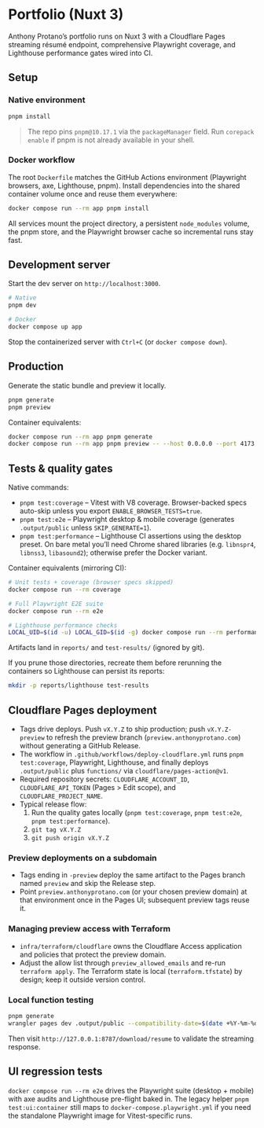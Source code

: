 # Portfolio (Nuxt 3)

Anthony Protano’s portfolio runs on Nuxt 3 with a Cloudflare Pages streaming résumé endpoint, comprehensive Playwright coverage, and Lighthouse performance gates wired into CI.

## Setup

### Native environment

```bash
pnpm install
```

> The repo pins `pnpm@10.17.1` via the `packageManager` field. Run `corepack enable` if pnpm is not already available in your shell.

### Docker workflow

The root `Dockerfile` matches the GitHub Actions environment (Playwright browsers, axe, Lighthouse, pnpm). Install dependencies into the shared container volume once and reuse them everywhere:

```bash
docker compose run --rm app pnpm install
```

All services mount the project directory, a persistent `node_modules` volume, the pnpm store, and the Playwright browser cache so incremental runs stay fast.

## Development server

Start the dev server on `http://localhost:3000`.

```bash
# Native
pnpm dev

# Docker
docker compose up app
```

Stop the containerized server with `Ctrl+C` (or `docker compose down`).

## Production

Generate the static bundle and preview it locally.

```bash
pnpm generate
pnpm preview
```

Container equivalents:

```bash
docker compose run --rm app pnpm generate
docker compose run --rm app pnpm preview -- --host 0.0.0.0 --port 4173
```

## Tests & quality gates

Native commands:

- `pnpm test:coverage` – Vitest with V8 coverage. Browser-backed specs auto-skip unless you export `ENABLE_BROWSER_TESTS=true`.
- `pnpm test:e2e` – Playwright desktop & mobile coverage (generates `.output/public` unless `SKIP_GENERATE=1`).
- `pnpm test:performance` – Lighthouse CI assertions using the desktop preset. On bare metal you’ll need Chrome shared libraries (e.g. `libnspr4`, `libnss3`, `libasound2`); otherwise prefer the Docker variant.

Container equivalents (mirroring CI):

```bash
# Unit tests + coverage (browser specs skipped)
docker compose run --rm coverage

# Full Playwright E2E suite
docker compose run --rm e2e

# Lighthouse performance checks
LOCAL_UID=$(id -u) LOCAL_GID=$(id -g) docker compose run --rm performance
```

Artifacts land in `reports/` and `test-results/` (ignored by git).

If you prune those directories, recreate them before rerunning the containers so Lighthouse can persist its reports:

```bash
mkdir -p reports/lighthouse test-results
```

## Cloudflare Pages deployment

- Tags drive deploys. Push `vX.Y.Z` to ship production; push `vX.Y.Z-preview` to refresh the preview branch (`preview.anthonyprotano.com`) without generating a GitHub Release.
- The workflow in `.github/workflows/deploy-cloudflare.yml` runs `pnpm test:coverage`, Playwright, Lighthouse, and finally deploys `.output/public` plus `functions/` via `cloudflare/pages-action@v1`.
- Required repository secrets: `CLOUDFLARE_ACCOUNT_ID`, `CLOUDFLARE_API_TOKEN` (Pages > Edit scope), and `CLOUDFLARE_PROJECT_NAME`.
- Typical release flow:
  1. Run the quality gates locally (`pnpm test:coverage`, `pnpm test:e2e`, `pnpm test:performance`).
  2. `git tag vX.Y.Z`
  3. `git push origin vX.Y.Z`

### Preview deployments on a subdomain

- Tags ending in `-preview` deploy the same artifact to the Pages branch named `preview` and skip the Release step.
- Point `preview.anthonyprotano.com` (or your chosen preview domain) at that environment once in the Pages UI; subsequent preview tags reuse it.

### Managing preview access with Terraform

- `infra/terraform/cloudflare` owns the Cloudflare Access application and policies that protect the preview domain.
- Adjust the allow list through `preview_allowed_emails` and re-run `terraform apply`. The Terraform state is local (`terraform.tfstate`) by design; keep it outside version control.

### Local function testing

```bash
pnpm generate
wrangler pages dev .output/public --compatibility-date=$(date +%Y-%m-%d)
```

Then visit `http://127.0.0.1:8787/download/resume` to validate the streaming response.

## UI regression tests

`docker compose run --rm e2e` drives the Playwright suite (desktop + mobile) with axe audits and Lighthouse pre-flight baked in. The legacy helper `pnpm test:ui:container` still maps to `docker-compose.playwright.yml` if you need the standalone Playwright image for Vitest-specific runs.
